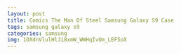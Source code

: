 ```yaml
---
layout: post
title: Comics The Man Of Steel Samsung Galaxy S9 Case
tags: samsung galaxy s9
categories: samsung
img: 1OXdnVlulHlJi8xmW_WWHqIvUm_LEF5oX
---
```

